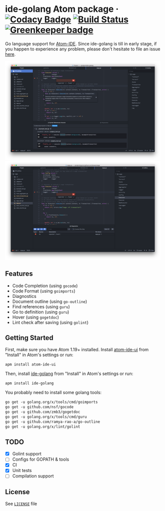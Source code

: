 # ide-golang Atom package &middot; [![Codacy Badge](https://api.codacy.com/project/badge/Grade/ac25a49f830e4583befc57c076200c52)](https://www.codacy.com/app/vanbong/atom-ide-golang?utm_source=github.com&amp;utm_medium=referral&amp;utm_content=bongnv/atom-ide-golang&amp;utm_campaign=Badge_Grade) [![Build Status](https://travis-ci.org/bongnv/atom-ide-golang.svg?branch=master)](https://travis-ci.org/bongnv/atom-ide-golang) [![Greenkeeper badge](https://badges.greenkeeper.io/bongnv/atom-ide-golang.svg)](https://greenkeeper.io/)

Go language support for [Atom-IDE](https://github.com/facebook-atom/atom-ide-ui). Since ide-golang is till in early stage, if you happen to experience any problem, please don't hesitate to file an issue [here](https://github.com/bongnv/atom-ide-golang/issues/new).

![ide-golang features](docs/images/ide-golang.png)
![Diagnostics with ide-golang](docs/images/diagnostics.png)

## Features
- Code Completion (using `gocode`)
- Code Format (using `goimports`)
- Diagnostics
- Document outline (using `go-outline`)
- Find references (using `guru`)
- Go to definition (using `guru`)
- Hover (using `gogetdoc`)
- Lint check after saving (using `golint`)

## Getting Started
First, make sure you have Atom 1.19+ installed. Install [atom-ide-ui](https://atom.io/packages/atom-ide-ui) from "Install" in Atom's settings or run:

```shell
apm install atom-ide-ui
```
Then, install [ide-golang](https://github.com/bongnv/atom-ide-golang) from "Install" in Atom's settings or run:

```shell
apm install ide-golang
```
You probably need to install some golang tools:
```shell
go get -u golang.org/x/tools/cmd/goimports
go get -u github.com/nsf/gocode
go get -u github.com/zmb3/gogetdoc
go get -u golang.org/x/tools/cmd/guru
go get -u github.com/ramya-rao-a/go-outline
go get -u golang.org/x/lint/golint
```

## TODO
- [x] Golint support
- [ ] Configs for GOPATH & tools
- [x] CI
- [x] Unit tests
- [ ] Compilation support

## License
See [`LICENSE`](LICENSE) file
